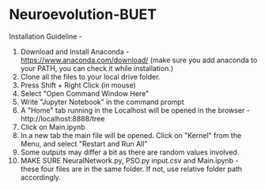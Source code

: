 # Neuroevolution-BUET

Installation Guideline - 

1. Download and Install Anaconda - https://www.anaconda.com/download/  (make sure you add anaconda to your PATH, you can check it while installation.)
2. Clone all the files to your local drive folder.
3. Press Shift + Right Click (in mouse)
4. Select "Open Command Window Here" 
5. Write "Jupyter Notebook" in the command prompt
6. A "Home" tab running in the Localhost will be opened in the browser - http://localhost:8888/tree 
7. Click on Main.ipynb 
8. In a new tab the main file will be opened. Click on "Kernel" from the Menu, and select "Restart and Run All"
9. Some outputs may differ a bit as there are random values involved.
10. MAKE SURE NeuralNetwork.py, PSO.py input.csv and Main.ipynb - these four files are in the same folder. If not, use relative folder path accordingly. 
